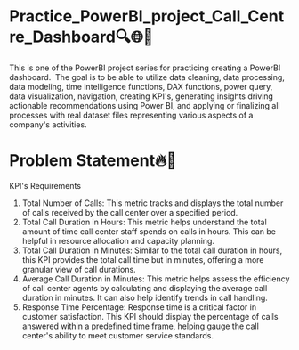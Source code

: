 # Practice_PowerBI_project_Call_Centre_Dashboard🔍️🌐📱
This is one of the PowerBI project series for practicing creating a PowerBI dashboard. 
The goal is to be able to utilize data cleaning, data processing, data modeling, time intelligence functions, DAX functions, power query, data visualization, navigation, creating KPI's, generating insights driving actionable recommendations using Power BI, and applying or finalizing all processes with real dataset files representing various aspects of a company's activities.

# Problem Statement🔥📝
KPI's Requirements

1. Total Number of Calls: This metric tracks and displays the total number of calls received by the call center over a specified period.
2. Total Call Duration in Hours: This metric helps understand the total amount of time call center staff spends on calls in hours. This can be helpful in resource allocation and capacity planning.
3. Total Call Duration in Minutes: Similar to the total call duration in hours, this KPI provides the total call time but in minutes, offering a more granular view of call durations.
4. Average Call Duration in Minutes: This metric helps assess the efficiency of call center agents by calculating and displaying the average call duration in minutes. It can also help identify trends in call handling.
5. Response Time Percentage: Response time is a critical factor in customer satisfaction. This KPI should display the percentage of calls answered within a predefined time frame, helping gauge the call center's ability to meet customer service standards.


